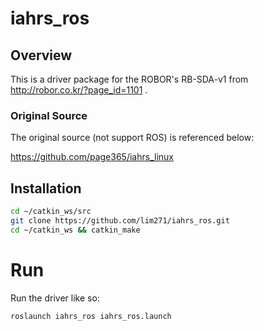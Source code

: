 # iahrs_ros

## Overview

This is a driver package for the ROBOR's RB-SDA-v1 from http://robor.co.kr/?page_id=1101 .

### Original Source

The original source (not support ROS) is referenced below:

https://github.com/page365/iahrs_linux

## Installation

```sh
cd ~/catkin_ws/src
git clone https://github.com/lim271/iahrs_ros.git
cd ~/catkin_ws && catkin_make
```

# Run

Run the driver like so:

```sh
roslaunch iahrs_ros iahrs_ros.launch
```

